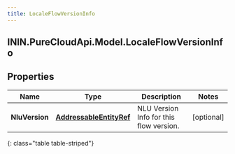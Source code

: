 ```yaml
---
title: LocaleFlowVersionInfo
---
```

## ININ.PureCloudApi.Model.LocaleFlowVersionInfo

## Properties

|Name | Type | Description | Notes|
|------------ | ------------- | ------------- | -------------|
| **NluVersion** | [**AddressableEntityRef**](AddressableEntityRef.html) | NLU Version Info for this flow version. | [optional] |
{: class="table table-striped"}


